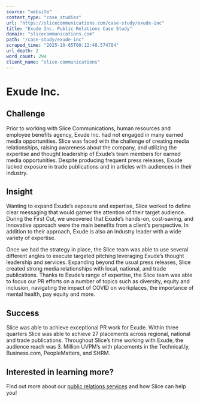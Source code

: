 ```yaml
---
source: "website"
content_type: "case_studies"
url: "https://slicecommunications.com/case-study/exude-inc"
title: "Exude Inc. Public Relations Case Study"
domain: "slicecommunications.com"
path: "/case-study/exude-inc"
scraped_time: "2025-10-05T00:12:48.574784"
url_depth: 2
word_count: 294
client_name: "slice-communications"
---
```


# Exude Inc.

## **Challenge**

Prior to working with Slice Communications, human resources and employee benefits agency, Exude Inc. had not engaged in many earned media opportunities. Slice was faced with the challenge of creating media relationships, raising awareness about the company, and utilizing the expertise and thought leadership of Exude’s team members for earned media opportunities. Despite producing frequent press releases, Exude lacked exposure in trade publications and in articles with audiences in their industry.

## **Insight**

Wanting to expand Exude’s exposure and expertise, Slice worked to define clear messaging that would garner the attention of their target audience. During the First Cut, we uncovered that Exude’s hands-on, cost-saving, and innovative approach were the main benefits from a client’s perspective. In addition to their approach, Exude is also an industry leader with a wide variety of expertise.

Once we had the strategy in place, the Slice team was able to use several different angles to execute targeted pitching leveraging Exude’s thought leadership and services. Expanding beyond the usual press releases, Slice created strong media relationships with local, national, and trade publications. Thanks to Exude’s range of expertise, the Slice team was able to focus our PR efforts on a number of topics such as diversity, equity and inclusion, navigating the impact of COVID on workplaces, the importance of mental health, pay equity and more.

## **Success**

Slice was able to achieve exceptional PR work for Exude. Within three quarters Slice was able to achieve 27 placements across regional, national and trade publications. Throughout Slice’s time working with Exude, the audience reach was 3. Million UVPM’s with placements in the Technical.ly, Business.com, PeopleMatters, and SHRM.

## **Interested in learning more?**

Find out more about our [public relations services](https://slicecommunications.com/public-relations) and how Slice can help you!